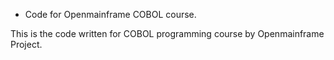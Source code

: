 * Code for Openmainframe COBOL course.

This is the code written for COBOL programming course by Openmainframe Project.